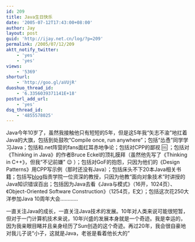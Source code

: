 ```yaml
---
id: 209
title: Java生日快乐
date: '2005-07-12T17:43:00+08:00'
author: Jay
layout: post
guid: 'http://ijay.net.cn/log/?p=209'
permalink: /2005/07/12/209
aktt_notify_twitter:
    - 'yes'
    - 'yes'
views:
    - '5369'
shorturl:
    - 'http://goo.gl/aVUjR'
duoshuo_thread_id:
    - '6.3356039371141E+18'
posturl_add_url:
    - 'yes'
dsq_thread_id:
    - '4855578025'
---
```


Java今年10岁了，虽然我接触他只有短短的5年，但是这5年我“矢志不渝”地扛着Java的大旗，包括到处鼓吹“Compile once, run anywhere”；包括“怂恿”同学学习Java；包括和.net阵营的fans面红耳赤地争论；包括对CPP的鄙视 :cool: ；包括对《Thinking in Java》的作者Bruce Eckel的顶礼膜拜（虽然他先写了《Thinking in C++》，但我“不记前嫌” :wink: ）；包括对GoF的抱怨，只因为他们的《Design Patterns》用CPP写示例（那时还没有Java）；包括床头不下20本Java相关书籍；包括写<a href="http://www.jayxu.com/2005/03/16/231">blog</a>指责学院一位资深的教授，只因为他教“面向对象技术”时讲授的Java知识错误百出；包括因为Java去看《Java与模式》（16开，1024页）、《Object-Oriented Software Construction》（1254页，E文）；包括这次花250大洋参加Java 10周年大会…………

一直关注Java的成长，一直关注Java技术的发展。10年对人类来说可能很短暂，但对于一门计算机技术来说，10年兴盛的发展本身就是一个奇迹。我是幸运的，因为我亲眼目睹并且亲身经历了Sun创造的这个奇迹。再过20年，我会很自豪地对我儿子说“小子，这就是Java，老爸是看着他长大的”